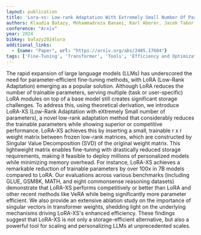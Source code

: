 ```yaml
---
layout: publication
title: 'Lora-xs: Low-rank Adaptation With Extremely Small Number Of Parameters'
authors: Klaudia Bałazy, Mohammadreza Banaei, Karl Aberer, Jacek Tabor
conference: "Arxiv"
year: 2024
bibkey: bałazy2024lora
additional_links:
  - {name: "Paper", url: "https://arxiv.org/abs/2405.17604"}
tags: ['Fine-Tuning', 'Transformer', 'Tools', 'Efficiency and Optimization', 'RAG', 'Model Architecture', 'Reinforcement Learning', 'Merging', 'Training Techniques', 'Pretraining Methods']
---
```

The rapid expansion of large language models (LLMs) has underscored the need
for parameter-efficient fine-tuning methods, with LoRA (Low-Rank Adaptation)
emerging as a popular solution. Although LoRA reduces the number of trainable
parameters, serving multiple (task or user-specific) LoRA modules on top of a
base model still creates significant storage challenges. To address this, using
theoretical derivation, we introduce LoRA-XS (Low-Rank Adaptation with
eXtremely Small number of parameters), a novel low-rank adaptation method that
considerably reduces the trainable parameters while showing superior or
competitive performance. LoRA-XS achieves this by inserting a small, trainable
r x r weight matrix between frozen low-rank matrices, which are constructed by
Singular Value Decomposition (SVD) of the original weight matrix. This
lightweight matrix enables fine-tuning with drastically reduced storage
requirements, making it feasible to deploy millions of personalized models
while minimizing memory overhead. For instance, LoRA-XS achieves a remarkable
reduction of trainable parameters by over 100x in 7B models compared to LoRA.
Our evaluations across various benchmarks (including GLUE, GSM8K, MATH, and
eight commonsense reasoning datasets) demonstrate that LoRA-XS performs
competitively or better than LoRA and other recent methods like VeRA while
being significantly more parameter efficient. We also provide an extensive
ablation study on the importance of singular vectors in transformer weights,
shedding light on the underlying mechanisms driving LoRA-XS's enhanced
efficiency. These findings suggest that LoRA-XS is not only a storage-efficient
alternative, but also a powerful tool for scaling and personalizing LLMs at
unprecedented scales.
